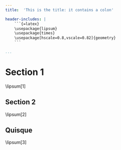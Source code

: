```yaml
---
title:  'This is the title: it contains a colon'

header-includes: |
    ```{=latex}
    \usepackage{lipsum}
    \usepackage{times}
    \usepackage[hscale=0.8,vscale=0.82]{geometry}
    ```

...
```


# Section 1

\lipsum[1]

## Section 2

\lipsum[2]

## Quisque

\lipsum[3]
